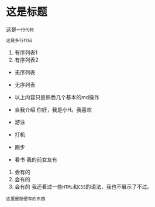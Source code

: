 # 这是标题
这是`一行代码`
```javascript
这是多行代码
```
1. 有序列表1
2. 有序列表2
* 无序列表
* 无序列表

* 以上内容只是熟悉几个基本的md操作
* 自我介绍
你好，我是小H。我喜欢
* 游泳
* 打机
* 跑步
* 看书
我的前女友有
1. 会有的
2. 会有的
3. 会有的
我还看过一些`HTML`和`CSS`的语法，我也不展示了不过。
```随便写一点内容
这里是随便写的东西
```
